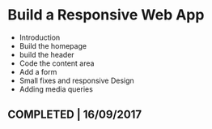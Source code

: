 # Build a Responsive Web App

*  Introduction
* Build the homepage
* build the header
* Code the content area
* Add a form
* Small fixes and responsive Design
* Adding media queries

## COMPLETED | 16/09/2017

